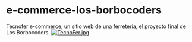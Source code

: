 # e-commerce-los-borbocoders
Tecnofer e-commerce, un sitio web de una ferreteria, el proyecto final de Los Borbocoders.
[![TecnoFer.jpg](https://i.postimg.cc/JntVgLWc/TecnoFer.jpg)](https://postimg.cc/nj8PjNrC)
